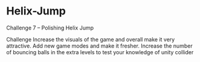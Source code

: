 # Helix-Jump
Challenge 7 – Polishing Helix Jump 

Challenge 
Increase the visuals of the game and overall make it very attractive.
Add new game modes and make it fresher.
Increase the number of bouncing balls in the extra levels to test your knowledge of unity collider
